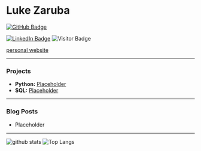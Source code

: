 # Luke Zaruba

[![GitHub Badge](https://img.shields.io/github/followers/lukezaruba?label=Follow)](https://github.com/lukezaruba?tab=followers)

[![LinkedIn Badge](https://img.shields.io/badge/My-LinkedIn-blue)](https://www.linkedin.com/in/lukezaruba)
![Visitor Badge](https://visitor-badge.laobi.icu/badge?page_id=lukezaruba.lukezaruba)

[personal website](https://lukezaruba.github.io)

---

### Projects

- **Python:** [Placeholder](https://lukezaruba.github.io)
- **SQL:** [Placeholder](https://lukezaruba.github.io)

---

### Blog Posts

<!-- HASHNODE:START -->
- Placeholder
<!-- HASHNODE:END -->

---

![github stats](https://github-readme-stats.vercel.app/api?username=lukezaruba&show_icons=true)
![Top Langs](https://github-readme-stats.vercel.app/api/top-langs/?username=lukezaruba&langs_count=3&hide=go,html,css,tex)

<!-- ![Top Langs](https://github-readme-stats.vercel.app/api/top-langs/?username=lukezaruba&hide_langs_below=10) -->
